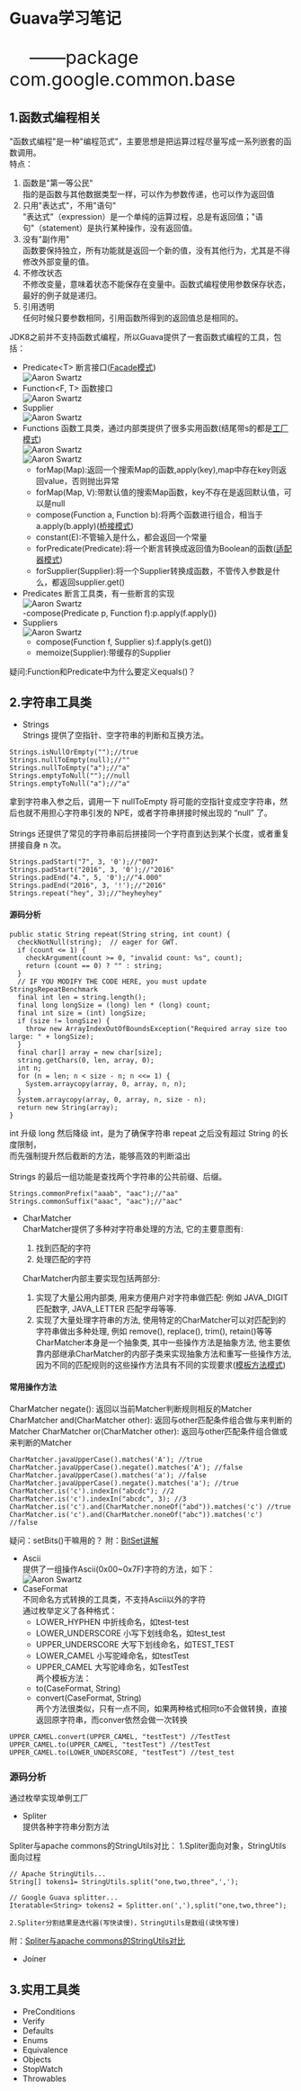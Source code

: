 # Guava学习笔记
<p style="font-size:32px">&nbsp;&nbsp;&nbsp;&nbsp;——package com.google.common.base</p>

1.函数式编程相关
----------------------------------------
"函数式编程"是一种"编程范式"，主要思想是把运算过程尽量写成一系列嵌套的函数调用。<br/>
特点：
1. 函数是"第一等公民"<br/>
指的是函数与其他数据类型一样，可以作为参数传递，也可以作为返回值<br/>
2. 只用"表达式"，不用"语句"<br/>
"表达式"（expression）是一个单纯的运算过程，总是有返回值；"语句"（statement）是执行某种操作，没有返回值。<br/>
3. 没有"副作用"<br/>
函数要保持独立，所有功能就是返回一个新的值，没有其他行为，尤其是不得修改外部变量的值。<br/>
4. 不修改状态<br/>
不修改变量，意味着状态不能保存在变量中。函数式编程使用参数保存状态，最好的例子就是递归。<br/>
5. 引用透明<br/>
任何时候只要参数相同，引用函数所得到的返回值总是相同的。<br/>

JDK8之前并不支持函数式编程，所以Guava提供了一套函数式编程的工具，包括：
* Predicate&lt;T&gt;  断言接口([Facade模式](https://www.baidu.com/s?wd=Facade模式))<br/>
![Aaron Swartz](https://raw.githubusercontent.com/leiy88/Guava/master/src/main/resources/Predicate.png)
* Function&lt;F, T&gt;   函数接口<br/>
![Aaron Swartz](https://raw.githubusercontent.com/leiy88/Guava/master/src/main/resources/Function.png)
* Supplier<br/>
![Aaron Swartz](https://raw.githubusercontent.com/leiy88/Guava/master/src/main/resources/Supplier.png)
* Functions  函数工具类，通过内部类提供了很多实用函数(结尾带s的都是[工厂模式](https://www.baidu.com/s?wd=工厂模式))<br/>
![Aaron Swartz](https://raw.githubusercontent.com/leiy88/Guava/master/src/main/resources/Functions.png)<br/>
![Aaron Swartz](https://raw.githubusercontent.com/leiy88/Guava/master/src/main/resources/FunctionsInnerClasses.png)<br/>
    * forMap(Map):返回一个搜索Map的函数,apply(key),map中存在key则返回value，否则抛出异常<br/>
    * forMap(Map, V):带默认值的搜索Map函数，key不存在是返回默认值，可以是null<br/>
    * compose(Function a, Function b):将两个函数进行组合，相当于a.apply(b.apply)([桥接模式](https://www.baidu.com/s?wd=桥接模式))<br/>
    * constant(E):不管输入是什么，都会返回一个常量<br/>
    * forPredicate(Predicate):将一个断言转换成返回值为Boolean的函数([适配器模式](https://www.baidu.com/s?wd=适配器模式))<br/>
    * forSupplier(Supplier):将一个Supplier转换成函数，不管传入参数是什么，都返回supplier.get()<br/>
* Predicates 断言工具类，有一些断言的实现<br/>
![Aaron Swartz](https://raw.githubusercontent.com/leiy88/Guava/master/src/main/resources/Predicates.png)<br/>
-compose(Predicate p, Function f):p.apply(f.apply())
* Suppliers<br/>
![Aaron Swartz](https://raw.githubusercontent.com/leiy88/Guava/master/src/main/resources/Suppliers.png)<br/>
    * compose(Function f, Supplier s):f.apply(s.get())
    * memoize(Supplier):带缓存的Supplier

疑问:Function和Predicate中为什么要定义equals()？

2.字符串工具类
----------------------------------------
* Strings<br/>
Strings 提供了空指针、空字符串的判断和互换方法。<br/>
```
Strings.isNullOrEmpty("");//true
Strings.nullToEmpty(null);//""
Strings.nullToEmpty("a");//"a"
Strings.emptyToNull("");//null
Strings.emptyToNull("a");//"a"
```
拿到字符串入参之后，调用一下 nullToEmpty 将可能的空指针变成空字符串，然后也就不用担心字符串引发的 NPE，或者字符串拼接时候出现的 “null” 了。<br/>
<br/>
Strings 还提供了常见的字符串前后拼接同一个字符直到达到某个长度，或者重复拼接自身 n 次。<br/>
```
Strings.padStart("7", 3, '0');//"007"
Strings.padStart("2016", 3, '0');//"2016"
Strings.padEnd("4.", 5, '0');//"4.000"
Strings.padEnd("2016", 3, '!');//"2016"
Strings.repeat("hey", 3);//"heyheyhey"
```
#### **源码分析**
```
public static String repeat(String string, int count) {
  checkNotNull(string);  // eager for GWT.
  if (count <= 1) {
    checkArgument(count >= 0, "invalid count: %s", count);
    return (count == 0) ? "" : string;
  }
  // IF YOU MODIFY THE CODE HERE, you must update StringsRepeatBenchmark
  final int len = string.length();
  final long longSize = (long) len * (long) count;
  final int size = (int) longSize;
  if (size != longSize) {
    throw new ArrayIndexOutOfBoundsException("Required array size too large: " + longSize);
  }
  final char[] array = new char[size];
  string.getChars(0, len, array, 0);
  int n;
  for (n = len; n < size - n; n <<= 1) {
    System.arraycopy(array, 0, array, n, n);
  }
  System.arraycopy(array, 0, array, n, size - n);
  return new String(array);
}
```
int 升级 long 然后降级 int，是为了确保字符串 repeat 之后没有超过 String 的长度限制，<br/>
而先强制提升然后截断的方法，能够高效的判断溢出<br/>
<br/>
Strings 的最后一组功能是查找两个字符串的公共前缀、后缀。<br/>
```
Strings.commonPrefix("aaab", "aac");//"aa"
Strings.commonSuffix("aaac", "aac");//"aac"
```
* CharMatcher<br/>
    CharMatcher提供了多种对字符串处理的方法, 它的主要意图有:<br/>
    1. 找到匹配的字符<br/>
    2. 处理匹配的字符<br/>

    CharMatcher内部主要实现包括两部分:<br/>
    1. 实现了大量公用内部类, 用来方便用户对字符串做匹配: 例如 JAVA_DIGIT 匹配数字, JAVA_LETTER 匹配字母等等.<br/>
    2. 实现了大量处理字符串的方法, 使用特定的CharMatcher可以对匹配到的字符串做出多种处理, 例如 remove(), replace(), trim(), retain()等等<br/>
CharMatcher本身是一个抽象类, 其中一些操作方法是抽象方法, 他主要依靠内部继承CharMatcher的内部子类来实现抽象方法和重写一些操作方法, 因为不同的匹配规则的这些操作方法具有不同的实现要求([模板方法模式](https://www.baidu.com/s?wd=模板方法模式))<br/>
#### 常用操作方法
CharMatcher negate(): 返回以当前Matcher判断规则相反的Matcher
CharMatcher and(CharMatcher other): 返回与other匹配条件组合做与来判断的Matcher
CharMatcher or(CharMatcher other): 返回与other匹配条件组合做或来判断的Matcher
```
CharMatcher.javaUpperCase().matches('A'); //true
CharMatcher.javaUpperCase().negate().matches('A'); //false
CharMatcher.javaUpperCase().matches('a'); //false
CharMatcher.javaUpperCase().negate().matches('a'); //true
CharMatcher.is('c').indexIn("abcdc"); //2
CharMatcher.is('c').indexIn("abcdc", 3); //3
CharMatcher.is('c').and(CharMatcher.noneOf("abd")).matches('c') //true
CharMatcher.is('c').and(CharMatcher.noneOf("abc")).matches('c') //false
```
疑问：setBits()干嘛用的？
附：[BitSet讲解](http://blog.csdn.net/feihong247/article/details/7849317)
* Ascii<br/>
提供了一组操作Ascii(0x00~0x7F)字符的方法，如下：<br/>
![Aaron Swartz](https://raw.githubusercontent.com/leiy88/Guava/master/src/main/resources/Ascii.png)
* CaseFormat<br/>
不同命名方式转换的工具类，不支持Ascii以外的字符<br/>
通过枚举定义了各种格式：<br/>
    * LOWER_HYPHEN 中折线命名，如test-test<br/>
    * LOWER_UNDERSCORE 小写下划线命名，如test_test<br/>
    * UPPER_UNDERSCORE 大写下划线命名，如TEST_TEST<br/>
    * LOWER_CAMEL 小写驼峰命名，如testTest<br/>
    * UPPER_CAMEL 大写驼峰命名，如TestTest<br/>
两个模板方法：<br/>
    * to(CaseFormat, String)<br/>
    * convert(CaseFormat, String)<br/>
两个方法很类似，只有一点不同，如果两种格式相同to不会做转换，直接返回原字符串，而conver依然会做一次转换
```
UPPER_CAMEL.convert(UPPER_CAMEL, "testTest") //TestTest
UPPER_CAMEL.to(UPPER_CAMEL, "testTest") //testTest
UPPER_CAMEL.to(LOWER_UNDERSCORE, "testTest") //test_test
```
### 源码分析<br/>
通过枚举实现单例工厂

* Spliter<br/>
提供各种字符串分割方法<br/>

Spliter与apache commons的StringUtils对比：
    1.Spliter面向对象，StringUtils面向过程
```
// Apache StringUtils...
String[] tokens1= StringUtils.split("one,two,three",',');

// Google Guava splitter...
Iteratable<String> tokens2 = Splitter.on(','),split("one,two,three");
```
    2.Spliter分割结果是迭代器(写快读慢)，StringUtils是数组(读快写慢)
附：[Spliter与apache commons的StringUtils对比](http://vipcowrie.iteye.com/blog/1513693)
* Joiner<br/>

3.实用工具类
----------------------------------------
* PreConditions<br/>
* Verify<br/>
* Defaults<br/>
* Enums<br/>
* Equivalence<br/>
* Objects<br/>
* StopWatch<br/>
* Throwables<br/>